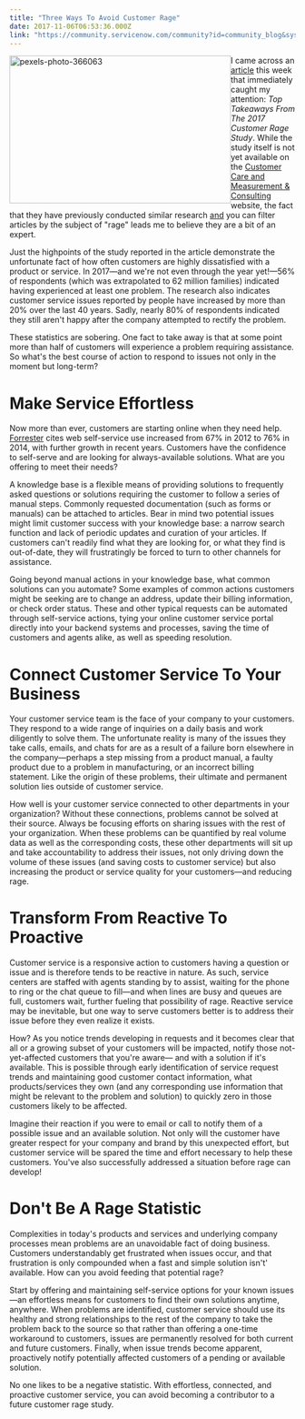 ```yaml
---
title: "Three Ways To Avoid Customer Rage"
date: 2017-11-06T06:53:36.000Z
link: "https://community.servicenow.com/community?id=community_blog&sys_id=03ecee65dbd0dbc01dcaf3231f96193e"
---
```

<p><img alt="pexels-photo-366063" class="alignnone wp-image-2530" height="260" src="https://insightsincustomerservice.files.wordpress.com/2017/11/pexels-photo-366063.jpeg" style="float: left;" width="390"/> I came across an <a title="ww.forbes.com/sites/blakemorgan/2017/11/03/top-takeaways-from-the-2017-customer-rage-study/#f07685e43857" href="https://www.forbes.com/sites/blakemorgan/2017/11/03/top-takeaways-from-the-2017-customer-rage-study/#f07685e43857" rel="noopener" target="_blank">article</a> this week that immediately caught my attention: <em>Top Takeaways From The 2017 Customer Rage Study</em>. While the study itself is not yet available on the <a title="ww.customercaremc.com/" href="https://www.customercaremc.com/" rel="noopener" target="_blank">Customer Care and Measurement &amp; Consulting</a> website, the fact that they have previously conducted similar research <span style="text-decoration: underline;">and</span> you can filter articles by the subject of "rage" leads me to believe they are a bit of an expert.</p><p></p><p>Just the highpoints of the study reported in the article demonstrate the unfortunate fact of how often customers are highly dissatisfied with a product or service. In 2017—and we're not even through the year yet!—56% of respondents (which was extrapolated to 62 million families) indicated having experienced at least one problem. The research also indicates customer service issues reported by people have increased by more than 20% over the last 40 years. Sadly, nearly 80% of respondents indicated they still aren't happy after the company attempted to rectify the problem.</p><p></p><p>These statistics are sobering. One fact to take away is that at some point more than half of customers will experience a problem requiring assistance. So what's the best course of action to respond to issues not only in the moment but long-term?</p><p></p><h1>Make Service Effortless</h1><p>Now more than ever, customers are starting online when they need help. <a title="o.forrester.com/blogs/16-01-28-online_self_service_dominates_yet_again_why_its_an_effortless_way_to_get_to_your_answers/" href="https://go.forrester.com/blogs/16-01-28-online_self_service_dominates_yet_again_why_its_an_effortless_way_to_get_to_your_answers/" rel="noopener" target="_blank">Forrester</a> cites web self-service use increased from 67% in 2012 to 76% in 2014, with further growth in recent years. Customers have the confidence to self-serve and are looking for always-available solutions. What are you offering to meet their needs?</p><p></p><p>A knowledge base is a flexible means of providing solutions to frequently asked questions or solutions requiring the customer to follow a series of manual steps. Commonly requested documentation (such as forms or manuals) can be attached to articles. Bear in mind two potential issues might limit customer success with your knowledge base: a narrow search function and lack of periodic updates and curation of your articles. If customers can't readily find what they are looking for, or what they find is out-of-date, they will frustratingly be forced to turn to other channels for assistance.</p><p></p><p>Going beyond manual actions in your knowledge base, what common solutions can you automate? Some examples of common actions customers might be seeking are to change an address, update their billing information, or check order status. These and other typical requests can be automated through self-service actions, tying your online customer service portal directly into your backend systems and processes, saving the time of customers and agents alike, as well as speeding resolution.</p><p></p><h1>Connect Customer Service To Your Business</h1><p>Your customer service team is the face of your company to your customers. They respond to a wide range of inquiries on a daily basis and work diligently to solve them. The unfortunate reality is many of the issues they take calls, emails, and chats for are as a result of a failure born elsewhere in the company—perhaps a step missing from a product manual, a faulty product due to a problem in manufacturing, or an incorrect billing statement. Like the origin of these problems, their ultimate and permanent solution lies outside of customer service.</p><p></p><p>How well is your customer service connected to other departments in your organization? Without these connections, problems cannot be solved at their source. Always be focusing efforts on sharing issues with the rest of your organization. When these problems can be quantified by real volume data as well as the corresponding costs, these other departments will sit up and take accountability to address their issues, not only driving down the volume of these issues (and saving costs to customer service) but also increasing the product or service quality for your customers—and reducing rage.</p><p></p><h1>Transform From Reactive To Proactive</h1><p>Customer service is a responsive action to customers having a question or issue and is therefore tends to be reactive in nature. As such, service centers are staffed with agents standing by to assist, waiting for the phone to ring or the chat queue to fill—and when lines are busy and queues are full, customers wait, further fueling that possibility of rage. Reactive service may be inevitable, but one way to serve customers better is to address their issue before they even realize it exists.</p><p></p><p>How? As you notice trends developing in requests and it becomes clear that all or a growing subset of your customers will be impacted, notify those not-yet-affected customers that you're aware— and with a solution if it's available. This is possible through early identification of service request trends and maintaining good customer contact information, what products/services they own (and any corresponding use information that might be relevant to the problem and solution) to quickly zero in those customers likely to be affected.</p><p></p><p>Imagine their reaction if you were to email or call to notify them of a possible issue and an available solution. Not only will the customer have greater respect for your company and brand by this unexpected effort, but customer service will be spared the time and effort necessary to help these customers. You've also successfully addressed a situation before rage can develop!</p><p></p><h1>Don't Be A Rage Statistic</h1><p>Complexities in today's products and services and underlying company processes mean problems are an unavoidable fact of doing business. Customers understandably get frustrated when issues occur, and that frustration is only compounded when a fast and simple solution isn't' available. How can you avoid feeding that potential rage?</p><p></p><p>Start by offering and maintaining self-service options for your known issues—an effortless means for customers to find their own solutions anytime, anywhere. When problems are identified, customer service should use its healthy and strong relationships to the rest of the company to take the problem back to the source so that rather than offering a one-time workaround to customers, issues are permanently resolved for both current and future customers. Finally, when issue trends become apparent, proactively notify potentially affected customers of a pending or available solution.</p><p></p><p>No one likes to be a negative statistic. With effortless, connected, and proactive customer service, you can avoid becoming a contributor to a future customer rage study.</p>